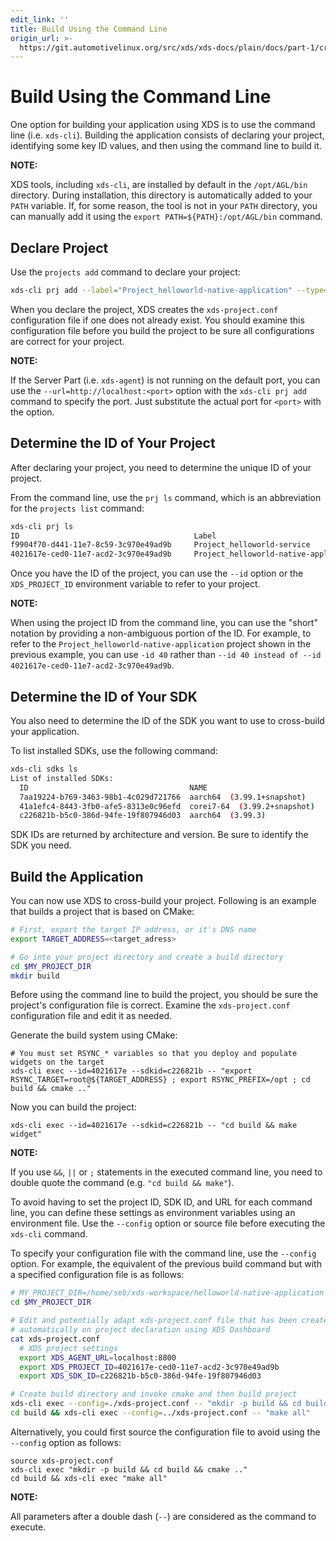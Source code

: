 ```yaml
---
edit_link: ''
title: Build Using the Command Line
origin_url: >-
  https://git.automotivelinux.org/src/xds/xds-docs/plain/docs/part-1/create-app-build-cmd-line.md?h=master
---
```


<!-- WARNING: This file is generated by fetch_docs.js using /home/boron/Documents/AGL/docs-webtemplate/site/_data/tocs/devguides/master/xds-docs-guides-devguides-book.yml -->

# Build Using the Command Line

One option for building your application using XDS is to use
the command line (i.e. `xds-cli`).
Building the application consists of declaring your project, identifying
some key ID values, and then using the command line to build it.

<!-- section-note -->
**NOTE:**

XDS tools, including `xds-cli`, are installed by default in
the `/opt/AGL/bin` directory.
During installation, this directory is automatically added to your
`PATH` variable.
If, for some reason, the tool is not in your `PATH` directory,
you can manually add it using the `export PATH=${PATH}:/opt/AGL/bin`
command.
<!-- end-section-note -->


## Declare Project

Use the `projects add` command to declare your project:

```bash
xds-cli prj add --label="Project_helloworld-native-application" --type=pm --path=/home/seb/xds-workspace/helloworld-native-application --server-path=/home/devel/xds-workspace/helloworld-native-application
```

When you declare the project, XDS creates the `xds-project.conf`
configuration file if one does not already exist.
You should examine this configuration file before you build the
project to be sure all configurations are correct for your project.

<!-- section-note -->
**NOTE:**

If the Server Part (i.e. `xds-agent`) is not running on the default
port, you can use the `--url=http://localhost:<port>` option with the
`xds-cli prj add` command to specify the port.
Just substitute the actual port for `<port>` with the option.
<!-- end-section-note -->

## Determine the ID of Your Project

After declaring your project, you need to determine the
unique ID of your project.

From the command line, use the `prj ls` command, which is an abbreviation
for the `projects list` command:

```bash
xds-cli prj ls
ID                                       Label                                   LocalPath
f9904f70-d441-11e7-8c59-3c970e49ad9b     Project_helloworld-service              /home/seb/xds-workspace/helloworld-service
4021617e-ced0-11e7-acd2-3c970e49ad9b     Project_helloworld-native-application   /home/seb/xds-workspace/helloworld-native-application
```

Once you have the ID of the project, you can use the `--id` option
or the `XDS_PROJECT_ID` environment variable to refer to your project.

<!-- section-note -->
**NOTE:**

When using the project ID from the command line, you can use the "short"
notation by providing a non-ambiguous portion of the ID.
For example, to refer to the `Project_helloworld-native-application` project
shown in the previous example, you can use `-id 40` rather than
`--id 40 instead of --id 4021617e-ced0-11e7-acd2-3c970e49ad9b`.
<!-- end-section-note -->

## Determine the ID of Your SDK

You also need to determine the ID of the SDK you want to use to cross-build
your application.

To list installed SDKs, use the following command:

```bash
xds-cli sdks ls
List of installed SDKs:
  ID                                    NAME
  7aa19224-b769-3463-98b1-4c029d721766  aarch64  (3.99.1+snapshot)
  41a1efc4-8443-3fb0-afe5-8313e0c96efd  corei7-64  (3.99.2+snapshot)
  c226821b-b5c0-386d-94fe-19f807946d03  aarch64  (3.99.3)
```

SDK IDs are returned by architecture and version.
Be sure to identify the SDK you need.

## Build the Application

You can now use XDS to cross-build your project.
Following is an example that builds a project that is based on CMake:

```bash
# First, export the target IP address, or it's DNS name
export TARGET_ADDRESS=<target_adress>

# Go into your project directory and create a build directory
cd $MY_PROJECT_DIR
mkdir build
```

Before using the command line to build the project, you should be
sure the project's configuration file is correct.
Examine the `xds-project.conf` configuration file and edit it
as needed.

Generate the build system using CMake:

```
# You must set RSYNC_* variables so that you deploy and populate widgets on the target
xds-cli exec --id=4021617e --sdkid=c226821b -- "export RSYNC_TARGET=root@${TARGET_ADDRESS} ; export RSYNC_PREFIX=/opt ; cd build && cmake .."
```

Now you can build the project:

```
xds-cli exec --id=4021617e --sdkid=c226821b -- "cd build && make widget"
```

<!-- section-note -->
**NOTE:**

If you use `&&`, `||` or `;` statements in the executed command line,
you need to double quote the command (e.g. `"cd build && make"`).
<!-- end-section-note -->

To avoid having to set the project ID, SDK ID, and URL for each
command line, you can define these settings as environment variables
using an environment file.
Use the `--config` option or source file before executing
the `xds-cli` command.

To specify your configuration file with the command line,
use the `--config` option.
For example, the equivalent of the previous build command but
with a specified configuration file is as follows:

```bash
# MY_PROJECT_DIR=/home/seb/xds-workspace/helloworld-native-application
cd $MY_PROJECT_DIR

# Edit and potentially adapt xds-project.conf file that has been created
# automatically on project declaration using XDS Dashboard
cat xds-project.conf
  # XDS project settings
  export XDS_AGENT_URL=localhost:8800
  export XDS_PROJECT_ID=4021617e-ced0-11e7-acd2-3c970e49ad9b
  export XDS_SDK_ID=c226821b-b5c0-386d-94fe-19f807946d03

# Create build directory and invoke cmake and then build project
xds-cli exec --config=./xds-project.conf -- "mkdir -p build && cd build && cmake .."
cd build && xds-cli exec --config=../xds-project.conf -- "make all"
```

Alternatively, you could first source the configuration file to avoid using the
`--config` option as follows:

```
source xds-project.conf
xds-cli exec "mkdir -p build && cd build && cmake .."
cd build && xds-cli exec "make all"
```

<!-- section-note -->
**NOTE:**

All parameters after a double dash (`--`) are considered as the command
to execute.
<!-- end-section-note -->
